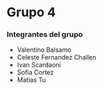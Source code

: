 # Grupo 4

### Integrantes del grupo

- Valentino Balsamo
- Celeste Fernandez Challen
- Ivan Scardaoni
- Sofia Cortez
- Matias Tu



